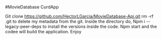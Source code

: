 #MovieDatabase CurdApp 

Git clone https://github.com/HectorLGarcia/MovieDatabase-Api.git
rm -rf .git to delete my metadata from the git.
Inside the directory do, Npm i --legacy-peer-deps to install the versions inside the code.
Npm start and the codee will build the application. Enjoy
